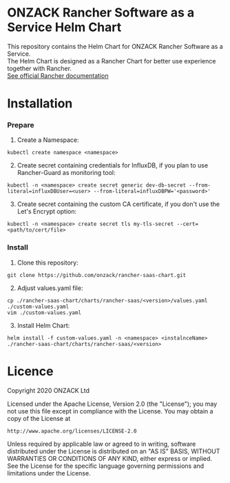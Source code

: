 # ONZACK Rancher Software as a Service Helm Chart
This repository contains the Helm Chart for ONZACK Rancher Software as a Service.  
The Helm Chart is designed as a Rancher Chart for better use experience together with Rancher.  
[See official Rancher documentation](https://rancher.com/docs/rancher/v2.x/en/helm-charts/legacy-catalogs/creating-apps/)

# Installation
### Prepare
1. Create a Namespace:
```
kubectl create namespace <namespace>
```
2. Create secret containing credentials for InfluxDB, if you plan to use Rancher-Guard as monitoring tool:
```
kubectl -n <namespace> create secret generic dev-db-secret --from-literal=influxDBUser=<user> --from-literal=influxDBPW='<password>'
```
3. Create secret containing the custom CA certificate, if you don't use the Let's Encrypt option:
```
kubectl -n <namespace> create secret tls my-tls-secret --cert=<path/to/cert/file>
```

### Install
1. Clone this repository:
```
git clone https://github.com/onzack/rancher-saas-chart.git
```
2. Adjust values.yaml file:
```
cp ./rancher-saas-chart/charts/rancher-saas/<version>/values.yaml ./custom-values.yaml
vim ./custom-values.yaml
```
3. Install Helm Chart:
```
helm install -f custom-values.yaml -n <namespace> <instalnceName> ./rancher-saas-chart/charts/rancher-saas/<version>
```

# Licence
Copyright 2020 ONZACK Ltd

Licensed under the Apache License, Version 2.0 (the "License");
you may not use this file except in compliance with the License.
You may obtain a copy of the License at

    http://www.apache.org/licenses/LICENSE-2.0

Unless required by applicable law or agreed to in writing, software
distributed under the License is distributed on an "AS IS" BASIS,
WITHOUT WARRANTIES OR CONDITIONS OF ANY KIND, either express or implied.
See the License for the specific language governing permissions and
limitations under the License.
